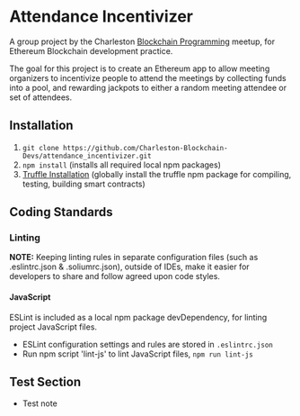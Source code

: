 # Attendance Incentivizer

A group project by the Charleston [Blockchain Programming](https://www.meetup.com/Blockchain-Programming/) meetup, for Ethereum Blockchain development practice.
   
The goal for this project is to create an Ethereum app to allow meeting organizers to incentivize people to attend the meetings by collecting funds into a pool, and rewarding jackpots to either a random meeting attendee or set of attendees.

## Installation
1. `git clone https://github.com/Charleston-Blockchain-Devs/attendance_incentivizer.git`
2. `npm install`  (installs all required local npm packages)
3. [Truffle Installation](http://truffleframework.com/docs/getting_started/installation) (globally install the truffle npm package for compiling, testing, building smart contracts)
## Coding Standards
### Linting
__NOTE:__ Keeping linting rules in separate configuration files (such as .eslintrc.json & .soliumrc.json), outside of IDEs, make it easier for developers to share and follow agreed upon code styles.
#### JavaScript
ESLint is included as a local npm package devDependency, for linting project JavaScript files.
* ESLint configuration settings and rules are stored in `.eslintrc.json`
* Run npm script 'lint-js' to lint JavaScript files,  `npm run lint-js`

## Test Section
* Test note
